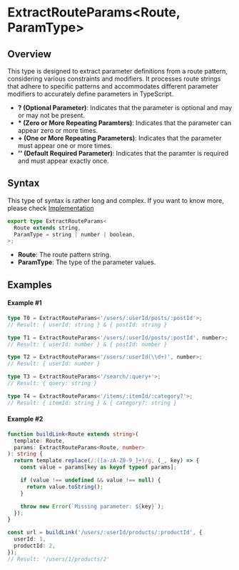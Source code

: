 # ExtractRouteParams\<Route, ParamType>

## Overview

This type is designed to extract parameter definitions from a route pattern, considering various constraints and modifiers. It processes route strings that adhere to specific patterns and accommodates different parameter modifiers to accurately define parameters in TypeScript.

- **? (Optional Parameter)**: Indicates that the parameter is optional and may or may not be present.
- **\* (Zero or More Repeating Paramters)**: Indicates that the parameter can appear zero or more times.
- **+ (One or More Repeating Parameters)**: Indicates that the parameter must appear one or more times.
- **'' (Default Required Parameter)**: Indicates that the paramter is required and must appear exactly once.

## Syntax

This type of syntax is rather long and complex. If you want to know more, please check [Implementation](https://github.com/haejunejung/ts-typekit/blob/main/source/url-parser/ExtractRouteParams.d.ts)

```ts
export type ExtractRouteParams<
  Route extends string,
  ParamType = string | number | boolean,
>;
```

- **Route**: The route pattern string.
- **ParamType**: The type of the parameter values.

## Examples

#### Example #1

```ts
type T0 = ExtractRouteParams<'/users/:userId/posts/:postId'>;
// Result: { userId: string } & { postId: string }

type T1 = ExtractRouteParams<'/users/:userId/posts/:postId', number>;
// Result: { userId: number } & { postId: number }

type T2 = ExtractRouteParams<'/users/:userId(\\d+)', number>;
// Result: { userId: number }

type T3 = ExtractRouteParams<'/search/:query+'>;
// Result: { query: string }

type T4 = ExtractRouteParams<'/items/:itemId/:category?'>;
// Result: { itemId: string } & { category?: string }
```

#### Example #2

```ts
function buildLink<Route extends string>(
  template: Route,
  params: ExtractRouteParams<Route, number>
): string {
  return template.replace(/:([a-zA-Z0-9_]+)/g, (_, key) => {
    const value = params[key as keyof typeof params];

    if (value !== undefined && value !== null) {
      return value.toString();
    }

    throw new Error(`Missing parameter: ${key}`);
  });
}

const url = buildLink('/users/:userId/products/:productId', {
  userId: 1,
  productId: 2,
});
// Result: '/users/1/products/2'
```
